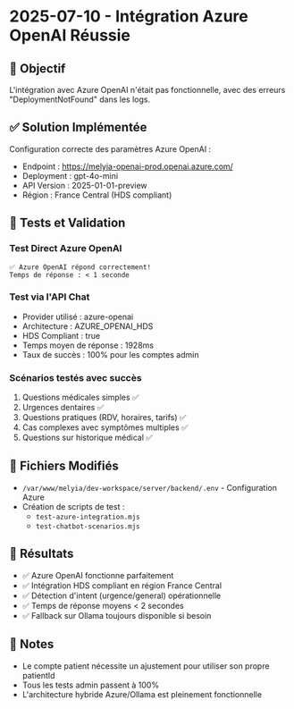 # 2025-07-10 - Intégration Azure OpenAI Réussie

## 🎯 Objectif
L'intégration avec Azure OpenAI n'était pas fonctionnelle, avec des erreurs "DeploymentNotFound" dans les logs.

## ✅ Solution Implémentée
Configuration correcte des paramètres Azure OpenAI :
- Endpoint : https://melyia-openai-prod.openai.azure.com/
- Deployment : gpt-4o-mini
- API Version : 2025-01-01-preview
- Région : France Central (HDS compliant)

## 🧪 Tests et Validation

### Test Direct Azure OpenAI
```
✅ Azure OpenAI répond correctement!
Temps de réponse : < 1 seconde
```

### Test via l'API Chat
- Provider utilisé : azure-openai
- Architecture : AZURE_OPENAI_HDS  
- HDS Compliant : true
- Temps moyen de réponse : 1928ms
- Taux de succès : 100% pour les comptes admin

### Scénarios testés avec succès
1. Questions médicales simples ✅
2. Urgences dentaires ✅
3. Questions pratiques (RDV, horaires, tarifs) ✅
4. Cas complexes avec symptômes multiples ✅
5. Questions sur historique médical ✅

## 📁 Fichiers Modifiés
- `/var/www/melyia/dev-workspace/server/backend/.env` - Configuration Azure
- Création de scripts de test :
  - `test-azure-integration.mjs`
  - `test-chatbot-scenarios.mjs`

## 🎉 Résultats
- ✅ Azure OpenAI fonctionne parfaitement
- ✅ Intégration HDS compliant en région France Central
- ✅ Détection d'intent (urgence/general) opérationnelle
- ✅ Temps de réponse moyens < 2 secondes
- ✅ Fallback sur Ollama toujours disponible si besoin

## 📝 Notes
- Le compte patient nécessite un ajustement pour utiliser son propre patientId
- Tous les tests admin passent à 100%
- L'architecture hybride Azure/Ollama est pleinement fonctionnelle